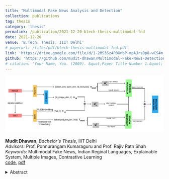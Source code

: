 ```yaml
---
title: "Multimodal Fake News Analysis and Detection"
collection: publications
tag: thesis
category: 'thesis'
permalink: /publication/2021-12-20-btech-thesis-multimodal-fnd
date: 2021-12-20
venue: 'B.Tech. Thesis, IIIT Delhi'
# paperurl: /files/pdf/btech-thesis-multimodal-fnd.pdf
link: 'https://drive.google.com/file/d/1-2MS3Sz4P8XnbP-mpAJrsDp8-wCS4m_-/view?usp=sharing'
github: 'https://github.com/mudit-dhawan/Multimodal-Fake-News-Detection-Systems'
# citation: 'Your Name, You. (2009). &quot;Paper Title Number 1.&quot; <i>Journal 1</i>. 1(1).'
---
```

![game-on](/images/pubs/btech-thesis-fnd.png) <br> <br> 
**Mudit Dhawan**, *Bachelor's Thesis*, IIIT Delhi<br> 
*Advisors:* Prof. Ponnurangam Kumaraguru and Prof. Rajiv Ratn Shah <br>
*Keywords:* Multimodal Fake News, Indian Reginal Languages, Explainable System, Multiple Images, Contrastive Learning<br>
[code](https://github.com/mudit-dhawan/Multimodal-Fake-News-Detection-Systems), [pdf](/files/pdf/btech-thesis-multimodal-fnd.pdf)
<details close> 
    <summary> 
      Abstract
    </summary>
       Fake News has become the curse of our time. Online social media networks provide a low-cost platform to facilitate information and fact sharing, but it fails to offer any quality control. As the number of people receiving their daily news through these platforms increases, it becomes a significant problem for the government and other organizations. Fake News articles leverage the multimedia content posted on the platforms and mislead the reader through fabricated image(s) or text (title and text body) accompanying it. Many organizations have started an initiative to provide de-bunked fake news, i.e., fact-checked and verified counterfeit news items floated on various social media platforms by human fact-checkers. Though this human intervention is a good start towards eradicating this evil, it can not be feasible at a larger scale providing human fact-checked information for every post on social media. The scalability of this human fact-checked information isn’t the only issue, but the promptness of such accurate information becomes crucial in this digital age. To address this problem, we aim to analyze multimodal fake content from platforms supporting online journalism (including various social media platforms) to extract meaningful features and design an all-inclusive early-stage Automated Fake News Detection System.
</details>
